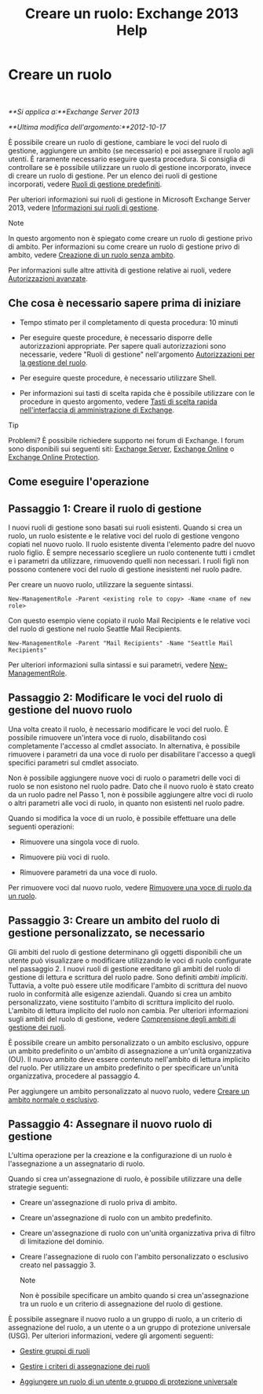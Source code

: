 ﻿---
title: 'Creare un ruolo: Exchange 2013 Help'
TOCTitle: Creare un ruolo
ms:assetid: e614ad8f-5946-4135-b130-89ea626afcd4
ms:mtpsurl: https://technet.microsoft.com/it-it/library/Dd351214(v=EXCHG.150)
ms:contentKeyID: 50481955
ms.date: 05/22/2018
mtps_version: v=EXCHG.150
ms.translationtype: MT
---

# Creare un ruolo

 

_**Si applica a:**Exchange Server 2013_

_**Ultima modifica dell'argomento:**2012-10-17_

È possibile creare un ruolo di gestione, cambiare le voci del ruolo di gestione, aggiungere un ambito (se necessario) e poi assegnare il ruolo agli utenti. È raramente necessario eseguire questa procedura. Si consiglia di controllare se è possibile utilizzare un ruolo di gestione incorporato, invece di creare un ruolo di gestione. Per un elenco dei ruoli di gestione incorporati, vedere [Ruoli di gestione predefiniti](built-in-management-roles-exchange-2013-help.md).

Per ulteriori informazioni sui ruoli di gestione in Microsoft Exchange Server 2013, vedere [Informazioni sui ruoli di gestione](understanding-management-roles-exchange-2013-help.md).


> [!NOTE]
> In questo argomento non è spiegato come creare un ruolo di gestione privo di ambito. Per informazioni su come creare un ruolo di gestione privo di ambito, vedere <A href="create-an-unscoped-role-exchange-2013-help.md">Creazione di un ruolo senza ambito</A>.



Per informazioni sulle altre attività di gestione relative ai ruoli, vedere [Autorizzazioni avanzate](advanced-permissions-exchange-2013-help.md).

## Che cosa è necessario sapere prima di iniziare

  - Tempo stimato per il completamento di questa procedura: 10 minuti

  - Per eseguire queste procedure, è necessario disporre delle autorizzazioni appropriate. Per sapere quali autorizzazioni sono necessarie, vedere "Ruoli di gestione" nell'argomento [Autorizzazioni per la gestione del ruolo](role-management-permissions-exchange-2013-help.md).

  - Per eseguire queste procedure, è necessario utilizzare Shell.

  - Per informazioni sui tasti di scelta rapida che è possibile utilizzare con le procedure in questo argomento, vedere [Tasti di scelta rapida nell'interfaccia di amministrazione di Exchange](keyboard-shortcuts-in-the-exchange-admin-center-exchange-online-protection-help.md).


> [!TIP]
> Problemi? È possibile richiedere supporto nei forum di Exchange. I forum sono disponibili sui seguenti siti: <A href="https://go.microsoft.com/fwlink/p/?linkid=60612">Exchange Server</A>, <A href="https://go.microsoft.com/fwlink/p/?linkid=267542">Exchange Online</A> o <A href="https://go.microsoft.com/fwlink/p/?linkid=285351">Exchange Online Protection</A>.



## Come eseguire l'operazione

## Passaggio 1: Creare il ruolo di gestione

I nuovi ruoli di gestione sono basati sui ruoli esistenti. Quando si crea un ruolo, un ruolo esistente e le relative voci del ruolo di gestione vengono copiati nel nuovo ruolo. Il ruolo esistente diventa l'elemento padre del nuovo ruolo figlio. È sempre necessario scegliere un ruolo contenente tutti i cmdlet e i parametri da utilizzare, rimuovendo quelli non necessari. I ruoli figli non possono contenere voci del ruolo di gestione inesistenti nel ruolo padre.

Per creare un nuovo ruolo, utilizzare la seguente sintassi.

    New-ManagementRole -Parent <existing role to copy> -Name <name of new role>

Con questo esempio viene copiato il ruolo Mail Recipients e le relative voci del ruolo di gestione nel ruolo Seattle Mail Recipients.

    New-ManagementRole -Parent "Mail Recipients" -Name "Seattle Mail Recipients"

Per ulteriori informazioni sulla sintassi e sui parametri, vedere [New-ManagementRole](https://technet.microsoft.com/it-it/library/dd298073\(v=exchg.150\)).

## Passaggio 2: Modificare le voci del ruolo di gestione del nuovo ruolo

Una volta creato il ruolo, è necessario modificare le voci del ruolo. È possibile rimuovere un'intera voce di ruolo, disabilitando così completamente l'accesso al cmdlet associato. In alternativa, è possibile rimuovere i parametri da una voce di ruolo per disabilitare l'accesso a quegli specifici parametri sul cmdlet associato.

Non è possibile aggiungere nuove voci di ruolo o parametri delle voci di ruolo se non esistono nel ruolo padre. Dato che il nuovo ruolo è stato creato da un ruolo padre nel Passo 1, non è possibile aggiungere altre voci di ruolo o altri parametri alle voci di ruolo, in quanto non esistenti nel ruolo padre.

Quando si modifica la voce di un ruolo, è possibile effettuare una delle seguenti operazioni:

  - Rimuovere una singola voce di ruolo.

  - Rimuovere più voci di ruolo.

  - Rimuovere parametri da una voce di ruolo.

Per rimuovere voci dal nuovo ruolo, vedere [Rimuovere una voce di ruolo da un ruolo](remove-a-role-entry-from-a-role-exchange-2013-help.md).

## Passaggio 3: Creare un ambito del ruolo di gestione personalizzato, se necessario

Gli ambiti del ruolo di gestione determinano gli oggetti disponibili che un utente può visualizzare o modificare utilizzando le voci di ruolo configurate nel passaggio 2. I nuovi ruoli di gestione ereditano gli ambiti del ruolo di gestione di lettura e scrittura del ruolo padre. Sono definiti *ambiti impliciti*. Tuttavia, a volte può essere utile modificare l'ambito di scrittura del nuovo ruolo in conformità alle esigenze aziendali. Quando si crea un ambito personalizzato, viene sostituito l'ambito di scrittura implicito del ruolo. L'ambito di lettura implicito del ruolo non cambia. Per ulteriori informazioni sugli ambiti del ruolo di gestione, vedere [Comprensione degli ambiti di gestione dei ruoli](understanding-management-role-scopes-exchange-2013-help.md).

È possibile creare un ambito personalizzato o un ambito esclusivo, oppure un ambito predefinito o un'ambito di assegnazione a un'unità organizzativa (OU). Il nuovo ambito deve essere contenuto nell'ambito di lettura implicito del ruolo. Per utilizzare un ambito predefinito o per specificare un'unità organizzativa, procedere al passaggio 4.

Per aggiungere un ambito personalizzato al nuovo ruolo, vedere [Creare un ambito normale o esclusivo](create-a-regular-or-exclusive-scope-exchange-2013-help.md).

## Passaggio 4: Assegnare il nuovo ruolo di gestione

L'ultima operazione per la creazione e la configurazione di un ruolo è l'assegnazione a un assegnatario di ruolo.

Quando si crea un'assegnazione di ruolo, è possibile utilizzare una delle strategie seguenti:

  - Creare un'assegnazione di ruolo priva di ambito.

  - Creare un'assegnazione di ruolo con un ambito predefinito.

  - Creare un'assegnazione di ruolo con un'unità organizzativa priva di filtro di limitazione del dominio.

  - Creare l'assegnazione di ruolo con l'ambito personalizzato o esclusivo creato nel passaggio 3.
    

    > [!NOTE]
    > Non è possibile specificare un ambito quando si crea un'assegnazione tra un ruolo e un criterio di assegnazione del ruolo di gestione.



È possibile assegnare il nuovo ruolo a un gruppo di ruolo, a un criterio di assegnazione del ruolo, a un utente o a un gruppo di protezione universale (USG). Per ulteriori informazioni, vedere gli argomenti seguenti:

  - [Gestire gruppi di ruoli](manage-role-groups-exchange-2013-help.md)

  - [Gestire i criteri di assegnazione dei ruoli](manage-role-assignment-policies-exchange-2013-help.md)

  - [Aggiungere un ruolo di un utente o gruppo di protezione universale](add-a-role-to-a-user-or-usg-exchange-2013-help.md)

